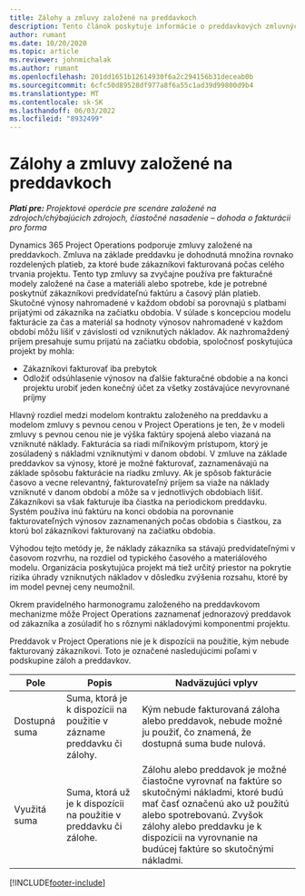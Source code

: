 ```yaml
---
title: Zálohy a zmluvy založené na preddavkoch
description: Tento článok poskytuje informácie o preddavkových zmluvných modeloch a zálohách v Project Operations.
author: rumant
ms.date: 10/20/2020
ms.topic: article
ms.reviewer: johnmichalak
ms.author: rumant
ms.openlocfilehash: 201dd1651b12614930f6a2c294156b31deceab0b
ms.sourcegitcommit: 6cfc50d89528df977a8f6a55c1ad39d99800d9b4
ms.translationtype: MT
ms.contentlocale: sk-SK
ms.lasthandoff: 06/03/2022
ms.locfileid: "8932499"
---
```

# <a name="advances-and-retainer-based-contracts"></a>Zálohy a zmluvy založené na preddavkoch


_**Platí pre:** Projektové operácie pre scenáre založené na zdrojoch/chýbajúcich zdrojoch, čiastočné nasadenie – dohoda o fakturácii pro forma_

Dynamics 365 Project Operations podporuje zmluvy založené na preddavkoch. Zmluva na základe preddavku je dohodnutá množina rovnako rozdelených platieb, za ktoré bude zákazníkovi fakturovaná počas celého trvania projektu. Tento typ zmluvy sa zvyčajne používa pre fakturačné modely založené na čase a materiáli alebo spotrebe, kde je potrebné poskytnúť zákazníkovi predvídateľnú faktúru a časový plán platieb. Skutočné výnosy nahromadené v každom období sa porovnajú s platbami prijatými od zákazníka na začiatku obdobia. V súlade s koncepciou modelu fakturácie za čas a materiál sa hodnoty výnosov nahromadené v každom období môžu líšiť v závislosti od vzniknutých nákladov. Ak nazhromaždený príjem presahuje sumu prijatú na začiatku obdobia, spoločnosť poskytujúca projekt by mohla:

- Zákazníkovi fakturovať iba prebytok 
- Odložiť odsúhlasenie výnosov na ďalšie fakturačné obdobie a na konci projektu urobiť jeden konečný účet za všetky zostávajúce nevyrovnané príjmy

Hlavný rozdiel medzi modelom kontraktu založeného na preddavku a modelom zmluvy s pevnou cenou v Project Operations je ten, že v modeli zmluvy s pevnou cenou nie je výška faktúry spojená alebo viazaná na vzniknuté náklady. Fakturácia sa riadi míľnikovým prístupom, ktorý je zosúladený s nákladmi vzniknutými v danom období. V zmluve na základe preddavkov sa výnosy, ktoré je možné fakturovať, zaznamenávajú na základe spôsobu fakturácie na riadku zmluvy. Ak je spôsob fakturácie časovo a vecne relevantný, fakturovateľný príjem sa viaže na náklady vzniknuté v danom období a môže sa v jednotlivých obdobiach líšiť. Zákazníkovi sa však fakturuje iba čiastka na periodickom preddavku. Systém používa inú faktúru na konci obdobia na porovnanie fakturovateľných výnosov zaznamenaných počas obdobia s čiastkou, za ktorú bol zákazníkovi fakturovaný na začiatku obdobia.

Výhodou tejto metódy je, že náklady zákazníka sa stávajú predvídateľnými v časovom rozvrhu, na rozdiel od typického časového a materiálového modelu. Organizácia poskytujúca projekt má tiež určitý priestor na pokrytie rizika úhrady vzniknutých nákladov v dôsledku zvýšenia rozsahu, ktoré by im model pevnej ceny neumožnil.

Okrem pravidelného harmonogramu založeného na preddavkovom mechanizme môže Project Operations zaznamenať jednorazový preddavok od zákazníka a zosúladiť ho s rôznymi nákladovými komponentmi projektu.

Preddavok v Project Operations nie je k dispozícii na použitie, kým nebude fakturovaný zákazníkovi. Toto je označené nasledujúcimi poľami v podskupine záloh a preddavkov.

| Pole | Popis | Nadväzujúci vplyv |
| --- | --- | --- |
| Dostupná suma | Suma, ktorá je k dispozícii na použitie v zázname preddavku či zálohy. | Kým nebude fakturovaná záloha alebo preddavok, nebude možné ju použiť, čo znamená, že dostupná suma bude nulová. |
| Využitá suma | Suma, ktorá už je k dispozícii na použitie v preddavku či zálohe. | Zálohu alebo preddavok je možné čiastočne vyrovnať na faktúre so skutočnými nákladmi, ktoré budú mať časť označenú ako už použitú alebo spotrebovanú. Zvyšok zálohy alebo preddavku je k dispozícii na vyrovnanie na budúcej faktúre so skutočnými nákladmi. |


[!INCLUDE[footer-include](../../includes/footer-banner.md)]